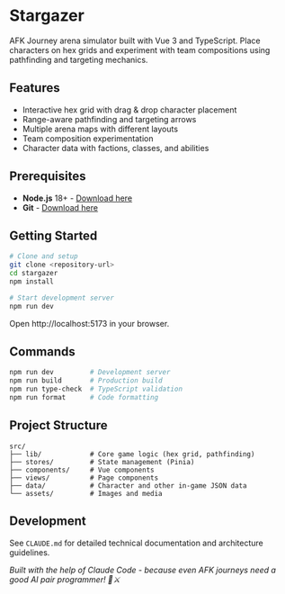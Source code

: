 # Stargazer

AFK Journey arena simulator built with Vue 3 and TypeScript. Place characters on hex grids and experiment with team compositions using pathfinding and targeting mechanics.

## Features

- Interactive hex grid with drag & drop character placement
- Range-aware pathfinding and targeting arrows
- Multiple arena maps with different layouts
- Team composition experimentation
- Character data with factions, classes, and abilities

## Prerequisites

- **Node.js** 18+ - [Download here](https://nodejs.org/)
- **Git** - [Download here](https://git-scm.com/)

## Getting Started

```bash
# Clone and setup
git clone <repository-url>
cd stargazer
npm install

# Start development server
npm run dev
```

Open http://localhost:5173 in your browser.

## Commands

```bash
npm run dev         # Development server
npm run build       # Production build
npm run type-check  # TypeScript validation
npm run format      # Code formatting
```

## Project Structure

```
src/
├── lib/            # Core game logic (hex grid, pathfinding)
├── stores/         # State management (Pinia)
├── components/     # Vue components
├── views/          # Page components
├── data/           # Character and other in-game JSON data
└── assets/         # Images and media
```

## Development

See `CLAUDE.md` for detailed technical documentation and architecture guidelines.

_Built with the help of Claude Code - because even AFK journeys need a good AI pair programmer! 🤖⚔️_
